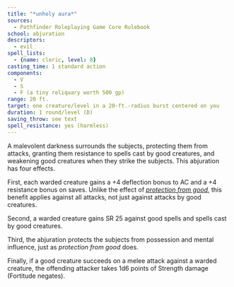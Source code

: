 ```yaml
---
title: "*unholy aura*"
sources:
  - Pathfinder Roleplaying Game Core Rulebook
school: abjuration
descriptors:
  - evil
spell_lists:
  - {name: cleric, level: 8}
casting_time: 1 standard action
components:
  - V
  - S
  - F (a tiny reliquary worth 500 gp)
range: 20 ft.
target: one creature/level in a 20-ft.-radius burst centered on you
duration: 1 round/level (D)
saving_throw: see text
spell_resistance: yes (harmless)
---
```


A malevolent darkness surrounds the subjects, protecting them from attacks, granting them resistance to spells cast by good creatures, and weakening good creatures when they strike the subjects. This abjuration has four effects.

First, each warded creature gains a +4 deflection bonus to AC and a +4 resistance bonus on saves. Unlike the effect of [*protection from good*](/spells/protection-from-good/), this benefit applies against all attacks, not just against attacks by good creatures.

Second, a warded creature gains SR 25 against good spells and spells cast by good creatures.

Third, the abjuration protects the subjects from possession and mental influence, just as *protection from good* does.

Finally, if a good creature succeeds on a melee attack against a warded creature, the offending attacker takes 1d6 points of Strength damage (Fortitude negates).

